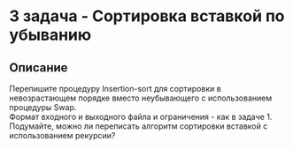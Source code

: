 # 3 задача - Сортировка вставкой по убыванию
## Описание
Перепишите процедуру Insertion-sort для сортировки в невозрастающем порядке вместо неубывающего с использованием процедуры Swap.\
Формат входного и выходного файла и ограничения - как в задаче 1.\
Подумайте, можно ли переписать алгоритм сортировки вставкой с использованием рекурсии?